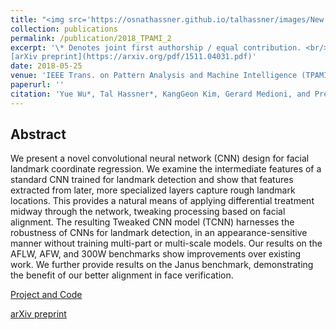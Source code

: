 ```yaml
---
title: "<img src='https://osnathassner.github.io/talhassner/images/New - Icon.jpg' width='80'> Facial Landmark Detection with Tweaked Convolutional Neural Networks"
collection: publications
permalink: /publication/2018_TPAMI_2
excerpt: '\* Denotes joint first authorship / equal contribution. <br/><br/>
[arXiv preprint](https://arxiv.org/pdf/1511.04031.pdf)'
date: 2018-05-25
venue: 'IEEE Trans. on Pattern Analysis and Machine Intelligence (TPAMI)'
paperurl: ''
citation: 'Yue Wu*, Tal Hassner*, KangGeon Kim, Gerard Medioni, and Prem Natarajan. (2017). &quot;Facial Landmark Detection with Tweaked Convolutional Neural Networks.&quot; <i>IEEE Trans. on Pattern Analysis and Machine Intelligence (TPAMI)</i>.'
---
```


Abstract
------
We present a novel convolutional neural network (CNN) design for facial landmark coordinate regression. We examine the intermediate features of a standard CNN trained for landmark detection and show that features extracted from later, more specialized layers capture rough landmark locations. This provides a natural means of applying differential treatment midway through the network, tweaking processing based on facial alignment. The resulting Tweaked CNN model (TCNN) harnesses the robustness of CNNs for landmark detection, in an appearance-sensitive manner without training multi-part or multi-scale models. Our results on the AFLW, AFW, and 300W benchmarks show improvements over existing work. We further provide results on the Janus benchmark, demonstrating the benefit of our better alignment in face verification.


[Project and Code](https://www.openu.ac.il/home/hassner/projects/tcnn_landmarks/)

[arXiv preprint](https://arxiv.org/pdf/1511.04031.pdf)

